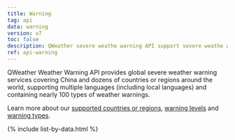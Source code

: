 ```yaml
---
title: Warning
tag: api
data: warning
version: v7
toc: false
description: QWeather severe weathe warning API support severe weathe warning in China and EU countries, real-time access to typhoon, heat wave, cold wave, gale, heavy air pollution, wildfire, dust storms, droughts, lightning, hail, frost, heavy fog, etc.
ref: api-warning
---
```


QWeather Weather Warning API provides global severe weather warning services covering China and dozens of countries or regions around the world, supporting multiple languages (including local languages) and containing nearly 100 types of weather warnings.

Learn more about our [supported countries or regions](/en/docs/start/warning-info/#supported-regions), [warning levels](/en/docs/start/warning-info/#warning-level) and [warning types](/en/docs/start/warning-info/#warning-type).

{% include list-by-data.html %}